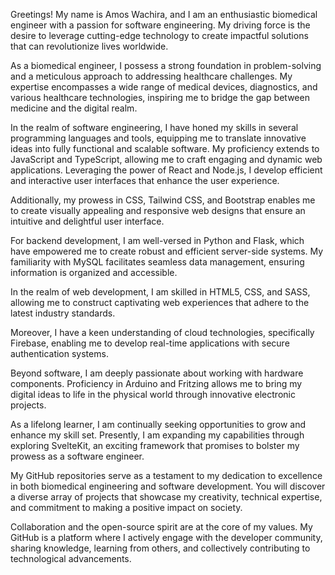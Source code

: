 
Greetings! My name is Amos Wachira, and I am an enthusiastic biomedical engineer with a passion for software engineering. My driving force is the desire to leverage cutting-edge technology to create impactful solutions that can revolutionize lives worldwide.

As a biomedical engineer, I possess a strong foundation in problem-solving and a meticulous approach to addressing healthcare challenges. My expertise encompasses a wide range of medical devices, diagnostics, and various healthcare technologies, inspiring me to bridge the gap between medicine and the digital realm.

In the realm of software engineering, I have honed my skills in several programming languages and tools, equipping me to translate innovative ideas into fully functional and scalable software. My proficiency extends to JavaScript and TypeScript, allowing me to craft engaging and dynamic web applications. Leveraging the power of React and Node.js, I develop efficient and interactive user interfaces that enhance the user experience.

Additionally, my prowess in CSS, Tailwind CSS, and Bootstrap enables me to create visually appealing and responsive web designs that ensure an intuitive and delightful user interface.

For backend development, I am well-versed in Python and Flask, which have empowered me to create robust and efficient server-side systems. My familiarity with MySQL facilitates seamless data management, ensuring information is organized and accessible.

In the realm of web development, I am skilled in HTML5, CSS, and SASS, allowing me to construct captivating web experiences that adhere to the latest industry standards.

Moreover, I have a keen understanding of cloud technologies, specifically Firebase, enabling me to develop real-time applications with secure authentication systems.

Beyond software, I am deeply passionate about working with hardware components. Proficiency in Arduino and Fritzing allows me to bring my digital ideas to life in the physical world through innovative electronic projects.

As a lifelong learner, I am continually seeking opportunities to grow and enhance my skill set. Presently, I am expanding my capabilities through exploring SvelteKit, an exciting framework that promises to bolster my prowess as a software engineer.

My GitHub repositories serve as a testament to my dedication to excellence in both biomedical engineering and software development. You will discover a diverse array of projects that showcase my creativity, technical expertise, and commitment to making a positive impact on society.

Collaboration and the open-source spirit are at the core of my values. My GitHub is a platform where I actively engage with the developer community, sharing knowledge, learning from others, and collectively contributing to technological advancements.
